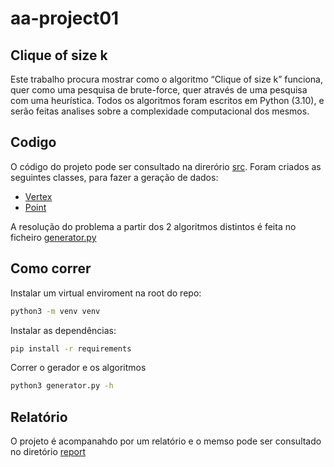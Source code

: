 # aa-project01


## Clique of size k

Este trabalho procura mostrar como o algoritmo “Clique of size k” funciona, quer como uma pesquisa de brute-force, 
quer através de uma pesquisa com uma heurística. Todos os algoritmos foram escritos em Python (3.10), e serão feitas analises sobre a complexidade computacional dos mesmos.

## Codigo

O código do projeto pode ser consultado na direrório [src](./src). 
Foram criados as seguintes classes, para fazer a geração de dados:
- [Vertex](./src/vertex.py) 
- [Point](./src/vertex.py) 

A resolução do problema a partir dos 2 algoritmos distintos é feita no ficheiro [generator.py](./src/generator.py)

## Como correr

Instalar um virtual enviroment na root do repo:

```bash
python3 -m venv venv
```

Instalar as dependências:
```bash
pip install -r requirements
```

Correr o gerador e os algoritmos

```bash
python3 generator.py -h
```

## Relatório

O projeto é acompanahdo por um relatório e o memso pode ser consultado no diretório [report](./report/relatorio.pdf)

